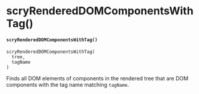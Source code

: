 # scryRenderedDOMComponentsWithTag()

#### `scryRenderedDOMComponentsWithTag()` <a href="#scryrendereddomcomponentswithtag" id="scryrendereddomcomponentswithtag"></a>

```
scryRenderedDOMComponentsWithTag(
  tree,
  tagName
)
```

Finds all DOM elements of components in the rendered tree that are DOM components with the tag name matching `tagName`.
